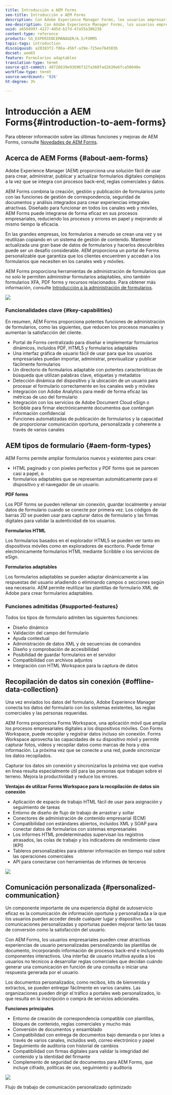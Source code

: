 ```yaml
---
title: Introducción a AEM Forms
seo-title: Introducción a AEM Forms
description: Con Adobe Experience Manager Forms, los usuarios empresariales pueden integrar formularios interactivos, adaptables y adaptables en sitios web y móviles, lo que simplifica el proceso de inscripción digital y aumenta las tasas de conversión de los clientes.
seo-description: Con Adobe Experience Manager Forms, los usuarios empresariales pueden integrar formularios interactivos, adaptables y adaptables en sitios web y móviles, lo que simplifica el proceso de inscripción digital y aumenta las tasas de conversión de los clientes.
uuid: a6564997-4227-4d5d-b27d-47a55a386238
content-type: reference
products: SG_EXPERIENCEMANAGER/6.5/FORMS
topic-tags: introduction
discoiquuid: a20383f2-f86a-45bf-a39e-725ee764503b
docset: aem65
feature: Formularios adaptables
translation-type: tm+mt
source-git-commit: 48726639e93696f32fa368fad2630e6fca50640e
workflow-type: tm+mt
source-wordcount: '926'
ht-degree: 3%

---
```



# Introducción a AEM Forms{#introduction-to-aem-forms}

Para obtener información sobre las últimas funciones y mejoras de AEM Forms, consulte [Novedades de AEM Forms](../../forms/using/whats-new.md).

## Acerca de AEM Forms {#about-aem-forms}

Adobe Experience Manager (AEM) proporciona una solución fácil de usar para crear, administrar, publicar y actualizar formularios digitales complejos a la vez que se integra con procesos back-end, reglas comerciales y datos.

AEM Forms combina la creación, gestión y publicación de formularios junto con las funciones de gestión de correspondencia, seguridad de documentos y análisis integrados para crear experiencias integrales atractivas. Diseñado para funcionar en todos los canales web y móviles, AEM Forms puede integrarse de forma eficaz en sus procesos empresariales, reduciendo los procesos y errores en papel y mejorando al mismo tiempo la eficacia.

En las grandes empresas, los formularios a menudo se crean una vez y se reutilizan copiando en un sistema de gestión de contenido. Mantener actualizada una gran base de datos de formularios y hacerlos descubribles puede ser un desafío considerable. AEM proporciona un portal de Forms personalizable que garantiza que los clientes encuentren y accedan a los formularios que necesiten en los canales web y móviles.

AEM Forms proporciona herramientas de administración de formularios que no solo le permiten administrar formularios adaptables, sino también formularios XFA, PDF forms y recursos relacionados. Para obtener más información, consulte [Introducción a la administración de formularios](../../forms/using/introduction-managing-forms.md).

![](do-not-localize/4th-draft.gif)

### Funcionalidades clave {#key-capabilities}

En resumen, AEM Forms proporciona potentes funciones de administración de formularios, como las siguientes, que reducen los procesos manuales y aumentan la satisfacción del cliente.

* Portal de Forms centralizado para diseñar e implementar formularios dinámicos, incluidos PDF, HTML5 y formularios adaptables
* Una interfaz gráfica de usuario fácil de usar para que los usuarios empresariales puedan importar, administrar, previsualizar y publicar fácilmente formularios
* Un directorio de formularios adaptable con potentes características de búsqueda que utilizan palabras clave, etiquetas y metadatos
* Detección dinámica del dispositivo y la ubicación de un usuario para procesar el formulario correctamente en los canales web y móviles
* Integración con Adobe Analytics para medir de forma eficaz las métricas de uso del formulario
* Integración con los servicios de Adobe Document Cloud eSign o Scribble para firmar electrónicamente documentos que contengan información confidencial
* Funciones automatizadas de publicación de formularios y la capacidad de proporcionar comunicación oportuna, personalizada y coherente a través de varios canales

## AEM tipos de formulario {#aem-form-types}

AEM Forms permite ampliar formularios nuevos y existentes para crear:

* HTML paginado y con píxeles perfectos y PDF forms que se parecen casi a papel, o
* formularios adaptables que se representan automáticamente para el dispositivo y el navegador de un usuario.

**PDF forms**

Los PDF forms se pueden rellenar sin conexión, guardar localmente y enviar datos de formulario cuando se conecte por primera vez. Los códigos de barras 2D se pueden usar para capturar datos de formulario y las firmas digitales para validar la autenticidad de los usuarios.

**Formularios HTML**

Los formularios basados en el explorador HTML5 se pueden ver tanto en dispositivos móviles como en exploradores de escritorio. Puede firmar electrónicamente formularios HTML mediante Scribble o los servicios de eSign.

**Formularios adaptables**

Los formularios adaptables se pueden adaptar dinámicamente a las respuestas del usuario añadiendo o eliminando campos o secciones según sea necesario. AEM permite reutilizar las plantillas de formulario XML de Adobe para crear formularios adaptables.

### Funciones admitidas {#supported-features}

Todos los tipos de formulario admiten las siguientes funciones:

* Diseño dinámico
* Validación del campo del formulario
* Ayuda contextual
* Administración de datos XML y de secuencias de comandos
* Diseño y comprobación de accesibilidad
* Posibilidad de guardar formularios en el servidor
* Compatibilidad con archivos adjuntos
* Integración con HTML Workspace para la captura de datos

## Recopilación de datos sin conexión {#offline-data-collection}

Una vez enviados los datos del formulario, Adobe Experience Manager conecta los datos del formulario con los sistemas existentes, las reglas comerciales y las personas requeridas.

AEM Forms proporciona Forms Workspace, una aplicación móvil que amplía los procesos empresariales digitales a los dispositivos móviles. Con Forms Workspace, puede recopilar y registrar datos incluso sin conexión. Forms Workspace aprovecha las capacidades de su dispositivo móvil y permite capturar fotos, vídeos y recopilar datos como marcas de hora y otra información. La próxima vez que se conecte a una red, puede sincronizar los datos recopilados.

Capturar los datos sin conexión y sincronizarlos la próxima vez que vuelva en línea resulta especialmente útil para las personas que trabajan sobre el terreno. Mejora la productividad y reduce los errores.

**Ventajas de utilizar Forms Workspace para la recopilación de datos sin conexión**

* Aplicación de espacio de trabajo HTML fácil de usar para asignación y seguimiento de tareas
* Entorno de diseño de flujo de trabajo de arrastrar y soltar
* Conectores de administración de contenido empresarial (ECM)
* Compatibilidad con estándares abiertos, incluidos XML y SOAP para conectar datos de formularios con sistemas empresariales
* Los informes HTML predeterminados supervisan los registros atrasados, las colas de trabajo y los indicadores de rendimiento clave (KPI)
* Tableros personalizables para obtener información en tiempo real sobre las operaciones comerciales
* API para conectarse con herramientas de informes de terceros

![](do-not-localize/3rd-draft.gif)

## Comunicación personalizada {#personalized-communication}

Un componente importante de una experiencia digital de autoservicio eficaz es la comunicación de información oportuna y personalizada a la que los usuarios pueden acceder desde cualquier lugar y dispositivo. Las comunicaciones personalizadas y oportunas pueden mejorar tanto las tasas de conversión como la satisfacción del usuario.

Con AEM Forms, los usuarios empresariales pueden crear atractivas experiencias de usuario personalizadas personalizando las plantillas de documento, incorporando información de procesos back-end e incluyendo componentes interactivos. Una interfaz de usuario intuitiva ayuda a los usuarios no técnicos a desarrollar reglas comerciales que decidan cuándo generar una comunicación en función de una consulta o iniciar una respuesta generada por el usuario.

Los documentos personalizados, como recibos, kits de bienvenida y extractos, se pueden entregar fácilmente en varios canales. Las organizaciones pueden dirigir el tráfico a portales web personalizados, lo que resulta en la inscripción o compra de servicios adicionales.

**Funciones principales**

* Entorno de creación de correspondencia compatible con plantillas, bloques de contenido, reglas comerciales y mucho más
* Conversión de documentos y ensamblado
* Compatibilidad con entrega de documentos bajo demanda o por lotes a través de varios canales, incluidos web, correo electrónico y papel
* Seguimiento de auditoría con historial de cambios
* Compatibilidad con firmas digitales para validar la integridad del contenido y la identidad del firmante
* Complemento de seguridad de documentos para AEM Forms, que incluye cifrado, políticas de uso, seguimiento y auditoría

![](do-not-localize/layout-02.png)

Flujo de trabajo de comunicación personalizado optimizado
